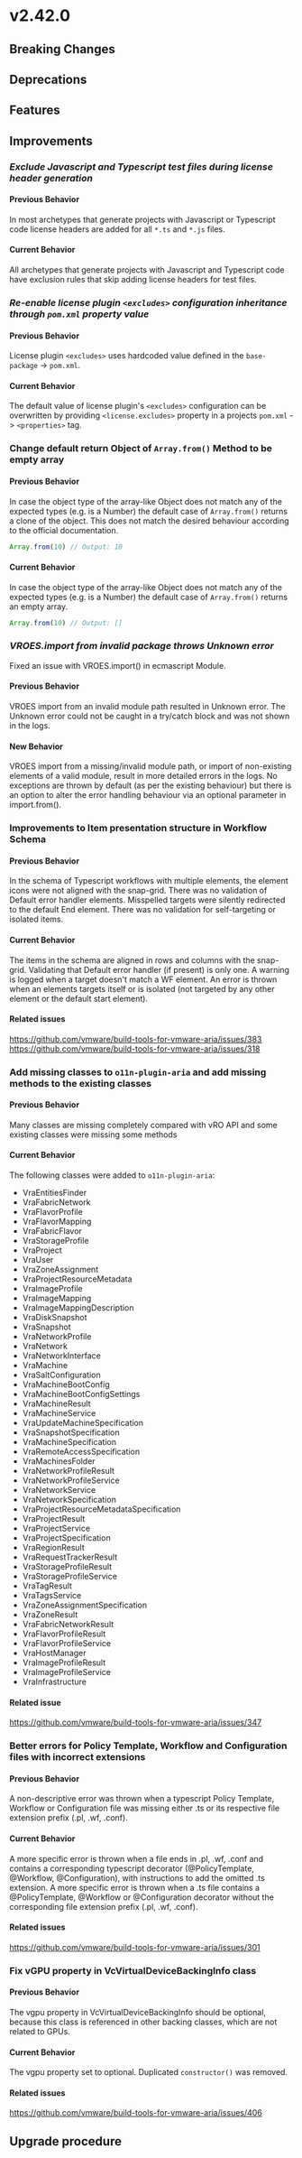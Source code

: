 # v2.42.0

## Breaking Changes


## Deprecations



## Features



## Improvements


### *Exclude Javascript and Typescript test files during license header generation*

#### Previous Behavior

In most archetypes that generate projects with Javascript or Typescript code license headers are added for all `*.ts` and `*.js` files.

#### Current Behavior

All archetypes that generate projects with Javascript and Typescript code have exclusion rules that skip adding license headers for test files.

### *Re-enable license plugin `<excludes>` configuration inheritance through `pom.xml` property value*

#### Previous Behavior

License plugin `<excludes>` uses hardcoded value defined in the `base-package` -> `pom.xml`.

#### Current Behavior

The default value of license plugin's `<excludes>` configuration can be overwritten by providing `<license.excludes>` property in a projects `pom.xml` -> `<properties>` tag.

### Change default return Object of `Array.from()` Method to be empty array

#### Previous Behavior

In case the object type of the array-like Object does not match any of the expected types (e.g. is a Number) the default case of `Array.from()` returns a clone of the object. This does not match the desired behaviour according to the official documentation.

```js
Array.from(10) // Output: 10
```

#### Current Behavior
In case the object type of the array-like Object does not match any of the expected types (e.g. is a Number) the default case of `Array.from()` returns an empty array.

```js
Array.from(10) // Output: []
```

### *VROES.import from invalid package throws Unknown error*

Fixed an issue with VROES.import() in ecmascript Module.

#### Previous Behavior

VROES import from an invalid module path resulted in Unknown error.
The Unknown error could not be caught in a try/catch block and was not shown in the logs.

#### New Behavior

VROES import from a missing/invalid module path, or import of non-existing elements of a valid module,
result in more detailed errors in the logs. No exceptions are thrown by default (as per the existing behaviour)
but there is an option to alter the error handling behaviour via an optional parameter in import.from().

### Improvements to Item presentation structure in Workflow Schema

#### Previous Behavior

In the schema of Typescript workflows with multiple elements, the element icons were not aligned with the snap-grid.
There was no validation of Default error handler elements.
Misspelled targets were silently redirected to the default End element.
There was no validation for self-targeting or isolated items.

#### Current Behavior

The items in the schema are aligned in rows and columns with the snap-grid.
Validating that Default error handler (if present) is only one.
A warning is logged when a target doesn't match a WF element.
An error is thrown when an elements targets itself or is isolated (not targeted by any other element or the default start element).

#### Related issues

<https://github.com/vmware/build-tools-for-vmware-aria/issues/383>
<https://github.com/vmware/build-tools-for-vmware-aria/issues/318>

### Add missing classes to `o11n-plugin-aria` and add missing methods to the existing classes

#### Previous Behavior

Many classes are missing completely compared with vRO API and some existing classes were missing some methods

#### Current Behavior

The following classes were added to `o11n-plugin-aria`:

- VraEntitiesFinder
- VraFabricNetwork
- VraFlavorProfile
- VraFlavorMapping
- VraFabricFlavor
- VraStorageProfile
- VraProject
- VraUser
- VraZoneAssignment
- VraProjectResourceMetadata
- VraImageProfile
- VraImageMapping
- VraImageMappingDescription
- VraDiskSnapshot
- VraSnapshot
- VraNetworkProfile
- VraNetwork
- VraNetworkInterface
- VraMachine
- VraSaltConfiguration
- VraMachineBootConfig
- VraMachineBootConfigSettings
- VraMachineResult
- VraMachineService
- VraUpdateMachineSpecification
- VraSnapshotSpecification
- VraMachineSpecification
- VraRemoteAccessSpecification
- VraMachinesFolder
- VraNetworkProfileResult
- VraNetworkProfileService
- VraNetworkService
- VraNetworkSpecification
- VraProjectResourceMetadataSpecification
- VraProjectResult
- VraProjectService
- VraProjectSpecification
- VraRegionResult
- VraRequestTrackerResult
- VraStorageProfileResult
- VraStorageProfileService
- VraTagResult
- VraTagsService
- VraZoneAssignmentSpecification
- VraZoneResult
- VraFabricNetworkResult
- VraFlavorProfileResult
- VraFlavorProfileService
- VraHostManager
- VraImageProfileResult
- VraImageProfileService
- VraInfrastructure

#### Related issue

<https://github.com/vmware/build-tools-for-vmware-aria/issues/347>

### Better errors for Policy Template, Workflow and Configuration files with incorrect extensions

#### Previous Behavior

A non-descriptive error was thrown when a typescript Policy Template, Workflow or Configuration file was missing either .ts or its respective file extension prefix (.pl, .wf, .conf).

#### Current Behavior

A more specific error is thrown when a file ends in .pl, .wf, .conf and contains a corresponding typescript decorator (@PolicyTemplate, @Workflow, @Configuration), with instructions to add the omitted .ts extension.
A more specific error is thrown when a .ts file contains a @PolicyTemplate, @Workflow or @Configuration decorator without the corresponding file extension prefix (.pl, .wf, .conf).

#### Related issues

<https://github.com/vmware/build-tools-for-vmware-aria/issues/301>

### Fix vGPU property in VcVirtualDeviceBackingInfo class

#### Previous Behavior

The vgpu property in VcVirtualDeviceBackingInfo should be optional, because this class is referenced in other backing classes, which are not related to GPUs.

#### Current Behavior

The vgpu property set to optional.
Duplicated `constructor()` was removed.

#### Related issues

<https://github.com/vmware/build-tools-for-vmware-aria/issues/406>

## Upgrade procedure

